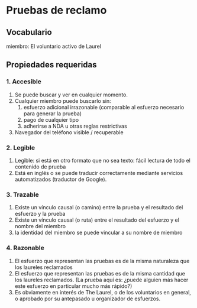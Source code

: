 # Pruebas de reclamo
## Vocabulario
miembro: El voluntario activo de Laurel

## Propiedades requeridas
### 1. Accesible
1. Se puede buscar y ver en cualquier momento.
1. Cualquier miembro puede buscarlo sin:
    1. esfuerzo adicional irrazonable (comparable al esfuerzo necesario para generar la prueba)
    1. pago de cualquier tipo
    1. adherirse a NDA u otras reglas restrictivas
1. Navegador del teléfono visible / recuperable
### 2. Legible
1. Legible: si está en otro formato que no sea texto: fácil lectura de todo el contenido de prueba
1. Está en inglés o se puede traducir correctamente mediante servicios automatizados (traductor de Google).
### 3. Trazable
1. Existe un vínculo causal (o camino) entre la prueba y el resultado del esfuerzo y la prueba
1. Existe un vínculo causal (o ruta) entre el resultado del esfuerzo y el nombre del miembro
1. la identidad del miembro se puede vincular a su nombre de miembro
### 4. Razonable
1. El esfuerzo que representan las pruebas es de la misma naturaleza que los laureles reclamados
1. El esfuerzo que representan las pruebas es de la misma cantidad que los laureles reclamados. (La prueba aquí es: ¿puede alguien más hacer este esfuerzo en particular mucho más rápido?)
1. Es obviamente en interés de The Laurel, o de los voluntarios en general, o aprobado por su antepasado u organizador de esfuerzos.